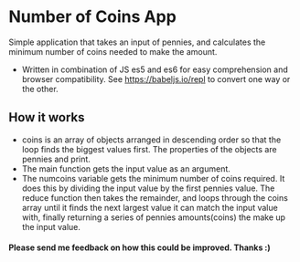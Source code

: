 # Number of Coins App
Simple application that takes an input of pennies, and calculates the minimum number of coins needed to make the amount.

- Written in combination of JS es5 and es6 for easy comprehension and browser compatibility. See https://babeljs.io/repl to convert one way or the other.

## How it works
- coins is an array of objects arranged in descending order so that the loop finds the biggest values first. The properties of the objects are pennies and print.
- The main function gets the input value as an argument. 
- The numcoins variable gets the minimum number of coins required. It does this by dividing the input value by the first pennies value. The reduce function then takes the remainder, and loops through the coins array until it finds the next largest value it can match the input value with, finally returning a series of pennies amounts(coins) the make up the input value.

#### Please send me feedback on how this could be improved. Thanks :)
